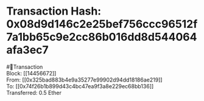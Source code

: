 
Transaction Hash: 0x08d9d146c2e25bef756ccc96512f7a1bb65c9e2cc86b016dd8d544064afa3ec7
====================================================================================
  
#💸Transaction  
Block: [[14456672]]  
From: [[0x325bad883b4e9a35277e99902d94dd18186ae219]]  
To: [[0x74f26b1b899d43c4bc47ea9f3a8e229ec68bb136]]  
Transferred: 0.5 Ether